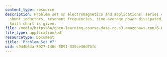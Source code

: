 ```yaml
---
content_type: resource
description: Problem set on electromagnetics and applications, series capacitors and
  shunt inductors, resonant frequencies, time-average power dissipated, and a complete
  Smith chart is given.
file: /media/https%3A/open-learning-course-data-rc.s3.amazonaws.com/6-013-electromagnetics-and-applications-fall-2005/c944b64a8927146e5891330ce36d7bfc_ps7.pdf
file_type: application/pdf
resourcetype: Document
title: 'Problem Set #7'
uid: c944b64a-8927-146e-5891-330ce36d7bfc
---
```

